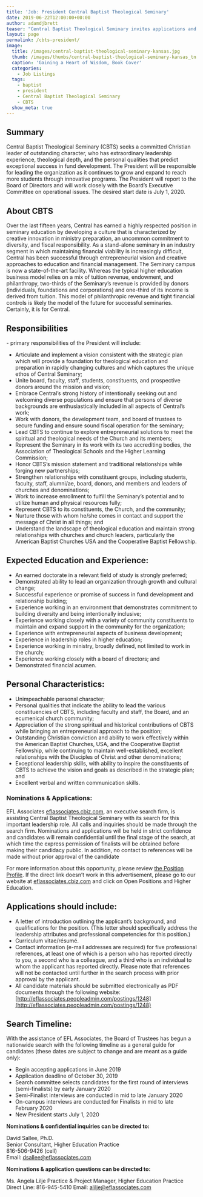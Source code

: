 ```yaml
---
title: 'Job: President Central Baptist Theological Seminary'
date: 2019-06-22T12:00:00+00:00
author: adamdjbrett
teaser: "Central Baptist Theological Seminary invites applications and nominations from inspired, dynamic, Christian leaders for the position of President.."
layout: page
permalink: /cbts-president/
image:
  title: /images/central-baptist-theological-seminary-kansas.jpg
  thumb: /images/thumbs/central-baptist-theological-seminary-kansas_tn.jpg
  caption: 'Gaining a Heart of Wisdom, Book Cover'
  categories:
    - Job Listings
  tags:
    - baptist
    - president
    - Central Baptist Theological Seminary
    - CBTS
  show_meta: true
---
```


## Summary
Central Baptist Theological Seminary (CBTS) seeks a committed Christian leader of outstanding character, who has extraordinary leadership experience, theological depth, and the personal qualities that predict exceptional success in fund development.  The President will be responsible for leading the organization as it continues to grow and expand to reach more students through innovative programs. The President will report to the Board of Directors and will work closely with the Board’s Executive Committee on operational issues. The desired start date is July 1, 2020.

## About CBTS
Over the last fifteen years, Central has earned a highly respected position in seminary education by developing a culture that is characterized by creative innovation in ministry preparation, an uncommon commitment to diversity, and fiscal responsibility.  As a stand-alone seminary in an industry segment in which maintaining financial viability is increasingly difficult, Central has been successful through entrepreneurial vision and creative approaches to education and financial management. The Seminary campus is now a state-of-the-art facility. Whereas the typical higher education business model relies on a mix of tuition revenue, endowment, and philanthropy, two-thirds of the Seminary’s revenue is provided by donors (individuals, foundations and corporations) and one-third of its income is derived from tuition. This model of philanthropic revenue and tight financial controls is likely the model of the future for successful seminaries.  Certainly, it is for Central.

## Responsibilities
\- primary responsibilities of the President will include:
- Articulate and implement a vision consistent with the strategic plan which will provide a foundation for theological education and preparation in rapidly changing cultures and which captures the unique ethos of Central Seminary;
- Unite board, faculty, staff, students, constituents, and prospective donors around the mission and vision;
- Embrace Central’s strong history of intentionally seeking out and welcoming diverse populations and ensure that persons of diverse backgrounds are enthusiastically included in all aspects of Central’s work;
- Work with donors, the development team, and board of trustees to secure funding and ensure sound fiscal operation for the seminary;
- Lead CBTS to continue to explore entrepreneurial solutions to meet the spiritual and theological needs of the Church and its members;
- Represent the Seminary in its work with its two accrediting bodies, the Association of Theological Schools and the Higher Learning Commission;
- Honor CBTS’s mission statement and traditional relationships while forging new partnerships;
- Strengthen relationships with constituent groups, including students, faculty, staff, alumni/ae, board, donors, and members and leaders of churches and denominations;
- Work to increase enrollment to fulfill the Seminary’s potential and to utilize human and physical resources fully;
- Represent CBTS to its constituents, the Church, and the community;
- Nurture those with whom he/she comes in contact and support the message of Christ in all things; and
- Understand the landscape of theological education and maintain strong relationships with churches and church leaders, particularly the American Baptist Churches USA and the Cooperative Baptist Fellowship.

## Expected Education and Experience:
- An earned doctorate in a relevant field of study is strongly preferred;
- Demonstrated ability to lead an organization through growth and cultural change;
- Successful experience or promise of success in fund development and relationship building;
- Experience working in an environment that demonstrates commitment to building diversity and being intentionally inclusive;
- Experience working closely with a variety of community constituents to maintain and expand support in the community for the organization;
- Experience with entrepreneurial aspects of business development;
- Experience in leadership roles in higher education;
- Experience working in ministry, broadly defined, not limited to work in the church;
- Experience working closely with a board of directors; and
- Demonstrated financial acumen.

## Personal Characteristics:
- Unimpeachable personal character;
- Personal qualities that indicate the ability to lead the various constituencies of CBTS, including faculty and staff, the Board, and an ecumenical church community;
- Appreciation of the strong spiritual and historical contributions of CBTS while bringing an entrepreneurial approach to the position;
- Outstanding Christian conviction and ability to work effectively within the American Baptist Churches, USA, and the Cooperative Baptist Fellowship, while continuing to maintain well-established, excellent relationships with the Disciples of Christ and other denominations;
- Exceptional leadership skills, with ability to inspire the constituents of CBTS to achieve the vision and goals as described in the strategic plan; and
- Excellent verbal and written communication skills.


### Nominations & Applications:  
EFL Associates [eflassociates.cbiz.com](https://eflassociates.cbiz.com/), an executive search firm, is assisting Central Baptist Theological Seminary with its search for this important leadership role.  All calls and inquiries should be made through the search firm. Nominations and applications will be held in strict confidence and candidates will remain confidential until the final stage of the search, at which time the express permission of finalists will be obtained before making their candidacy public.  In addition, no contact to references will be made without prior approval of the candidate

For more information about this opportunity, please review [the Position Profile](https://eflassociates.cbiz.com/Portals/2/Central%20Baptist%20Theological%20Seminary%20Presidential%20Search%20Prospectus%20-%20FINAL.pdf).  If the direct link doesn’t work in this advertisement, please go to our website at [eflassociates.cbiz.com](https://eflassociates.cbiz.com/) and click on Open Positions and Higher Education.  

## Applications should include:

-	A letter of introduction outlining the applicant’s background, and qualifications for the position.  (This letter should specifically address the leadership attributes and professional competencies for this position.)
-	Curriculum vitae/résumé.
-	Contact information (e-mail addresses are required) for five professional references, at least one of which is a person who has reported directly to you, a second who is a colleague, and a third who is an individual to whom the applicant has reported directly.  Please note that references will not be contacted until further in the search process with prior approval by the applicant.
-	All candidate materials should be submitted electronically as PDF documents through the following website:  [http://eflassociates.peopleadmin.com/postings/1248](http://eflassociates.peopleadmin.com/postings/1248)

## Search Timeline:
With the assistance of EFL Associates, the Board of Trustees has begun a nationwide search with the following timeline as a general guide for candidates (these dates are subject to change and are meant as a guide only):
-	Begin accepting applications in June 2019
-	Application deadline of October 30, 2019
-	Search committee selects candidates for the first round of interviews (semi-finalists) by early January 2020
-	Semi-Finalist interviews are conducted in mid to late January 2020
-	On-campus interviews are conducted for Finalists in mid to late February 2020
-	New President starts July 1, 2020

**Nominations & confidential inquiries can be directed to:**  

David Sallee, Ph.D.  
Senior Consultant, Higher Education Practice  
816-506-9426 (cell)  
Email:  [dsallee@eflassociates.com](mailto:dsallee@eflassociates.com)  



**Nominations & application questions can be directed to:**

Ms. Angela Lilje
Practice & Project Manager, Higher Education Practice
Direct Line: 816-945-5410
Email: [alilje@eflassociates.com](mailto:alilje@eflassociates.com)

